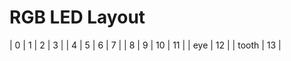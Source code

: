 # RGB LED Layout

|  0 |  1 |  2 |  3 |
|  4 |  5 |  6 |  7 |
|  8 |  9 | 10 | 11 |
| eye | 12 |
| tooth | 13 |
